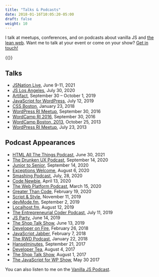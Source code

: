 ```yaml
---
title: "Talks & Podcasts"
date: 2018-01-16T10:05:20-05:00
draft: false
weight: 10
---
```


I talk at meetups, conferences, and on podcasts about vanilla JS and [the lean web](https://leanweb.dev). Want me to talk at your event or come on your show? [Get in touch!](https://gomakethings.com/about/)

{{<cta for="funnel">}}


## Talks

- [JSNation Live](https://live.jsnation.com/), June 9-11, 2021
- [JS Los Angeles](https://js.la/events/2020/), July 30, 2020
- [Artifact](https://artifactconf.com/), September 30 – October 1, 2019
- [JavaScript for WordPress](https://javascriptforwp.com/conference/), July 12, 2019
- [CSS Boston](https://www.meetup.com/Boston-CSS/), January 23, 2018
- [WordPress RI Meetup](https://www.meetup.com/WordPressRI/events/238200558/), September 30, 2016
- [WordCamp RI 2016](https://2016.rhodeisland.wordcamp.org/), September 30, 2016
- [WordCamp Boston, 2013](https://2013.boston.wordcamp.org/), October 25, 2013
- [WordPress RI Meetup](https://www.meetup.com/WordPressRI/events/127790982/), July 23, 2013


## Podcast Appearances

- [HTML All The Things Podcast](https://dev.to/mikhailkaran/how-modern-javascript-is-ruining-the-web-w-chris-ferdinandi-5eo3), June 30, 2021
- [The Drunken UX Podcast](https://drunkenux.com/podcast/dux71/), September 14, 2020
- [Junior to Senior](https://juniortosenior.io/9), September 14, 2020
- [Exceptions Welcome](http://www.exceptionswelcome.com/1204355/4889057), August 6, 2020
- [Smashing Podcast](https://podcast.smashingmagazine.com/episodes/are-modern-best-practices-bad-for-the-web-with-chris-ferdinandi), July, 28, 2020
- [Code Newbie](https://www.codenewbie.org/podcast/what-is-vanilla-js-and-how-can-it-help-you), April 13, 2020
- [The Web Platform Podcast](https://thewebplatformpodcast.com/196-lean-web-dev), March 15, 2020
- [Greater Than Code](https://www.greaterthancode.com/the-case-for-vanilla-javascript), February 19, 2020
- [Script & Style](https://scriptandstyle.simplecast.com/episodes/vanilla-javascript-with-chris-ferdinandi), November 11, 2019
- [devMode.fm](https://devmode.fm/episodes/returning-sanity-to-the-webdev-process?mc_cid=d0351d5f34&mc_eid=7dddaa071c), September 2, 2019
- [Localhost.fm](https://localhost.fm/2019/08/02/javascript-with-chris-ferdinandi.html), August 12, 2019
- [The Entrepreneurial Coder Podcast](https://share.transistor.fm/s/2d10b271), July 11, 2019
- [JS Party](https://changelog.com/jsparty/80), June 14, 2019
- [The Shop Talk Show](https://shoptalkshow.com/episodes/365/), June 13, 2019
- [Developer on Fire](http://developeronfire.com/podcast/episode-316-chris-ferdinandi-idea-to-living-thing), February 26, 2018
- [JavaScript Jabber](https://devchat.tv/js-jabber/jsj-299-learn-javascript-youre-not-developer-chris-ferdinandi), February 7, 2018
- [The RWD Podcast](https://responsivewebdesign.com/podcast/chris-ferdinandi/), January 22, 2018
- [Hanselminutes](https://hanselminutes.com/598/maybe-just-use-vanilla-javascript-with-chris-ferdinandi), September 21, 2017
- [Developer Tea](https://spec.fm/podcasts/developer-tea/79721), August 4, 2017
- [The Shop Talk Show](https://shoptalkshow.com/episodes/274-vanilla-js-chris-ferdinandi/), August 1, 2017
- [The JavaScript for WP Show](https://www.youtube.com/watch?v=WLrcnQIRqQ0), May 30 2017

You can also listen to me on the [Vanilla JS Podcast](https://vanillajspodcast.com/).